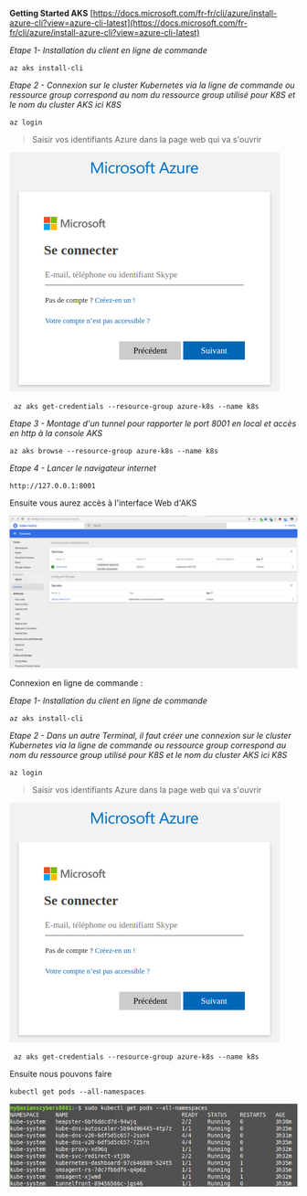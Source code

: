 **Getting Started AKS**
[https://docs.microsoft.com/fr-fr/cli/azure/install-azure-cli?view=azure-cli-latest](https://docs.microsoft.com/fr-fr/cli/azure/install-azure-cli?view=azure-cli-latest)

  *Etape 1- Installation du client en ligne de commande*
  
    az aks install-cli
    
*Etape 2 - Connexion sur le cluster Kubernetes via la ligne de commande ou ressource group correspond au nom du ressource group utilisé pour K8S et le nom du cluster AKS ici K8S*

    az login
    

> Saisir vos identifiants Azure dans la page web qui va s'ouvrir

![enter image description here](https://github.com/aambert/itfast.fr/blob/master/img/AzLogin.png?raw=true)
   

     az aks get-credentials --resource-group azure-k8s --name k8s

*Etape 3 - Montage d'un tunnel pour rapporter le port 8001 en local et accès en http à la console AKS*

    az aks browse --resource-group azure-k8s --name k8s

*Etape 4 - Lancer le navigateur internet*

    http://127.0.0.1:8001

Ensuite vous aurez accès à l'interface Web d'AKS

![enter image description here](https://raw.githubusercontent.com/aambert/itfast.fr/master/img/K8S-Dashboard.png)


Connexion en ligne de commande :

  *Etape 1- Installation du client en ligne de commande*
  
    az aks install-cli
    
*Etape 2 - Dans un autre Terminal, il faut créer une connexion sur le cluster Kubernetes via la ligne de commande ou ressource group correspond au nom du ressource group utilisé pour K8S et le nom du cluster AKS ici K8S*

    az login
    

> Saisir vos identifiants Azure dans la page web qui va s'ouvrir

![enter image description here](https://github.com/aambert/itfast.fr/blob/master/img/AzLogin.png?raw=true)
   

     az aks get-credentials --resource-group azure-k8s --name k8s

Ensuite nous pouvons faire 

    kubectl get pods --all-namespaces
![enter image description here](https://github.com/aambert/itfast.fr/blob/master/img/kubectlgetpods.png?raw=true)
